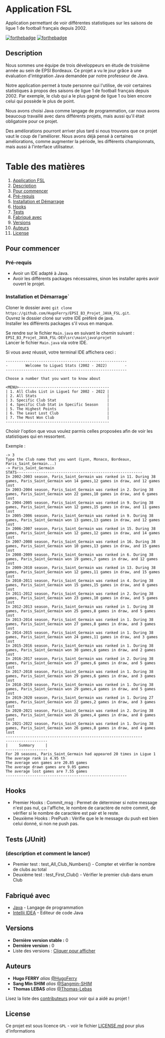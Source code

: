 # Application FSL

Application permettant de voir différentes statistiques sur les saisons de ligue 1 de football français depuis 2002.

[![forthebadge](http://forthebadge.com/images/badges/built-with-love.svg)](http://forthebadge.com)  [![forthebadge](https://forthebadge.com/images/badges/made-with-java.svg)](http://forthebadge.com)

## Description

Nous sommes une équipe de trois développeurs en étude de troisième année au sein de EPSI Bordeaux.
Ce projet a vu le jour grâce à une évaluation d'intégration Java demandée par notre professeur de Java.

Notre application permet à toute personne qui l'utilise, de voir certaines statistiques à propos des saisons de ligue 1 de football français depuis 2002.
Par exemple, le club qui a le plus gagné de ligue 1 ou bien encore celui qui possède le plus de point.

Nous avons choisi Java comme langage de programmation, car nous avons beaucoup travaillé avec dans différents projets, mais aussi qu'il était obligatoire pour ce projet.

Des améliorations pourront arriver plus tard si nous trouvons que ce projet vaut le coup de l'améliorer.
Nous avons déjà pensé à certaines améliorations, comme augmenter la période, les différents championnats, mais aussi à l'interface utilisateur.

# Table des matières

1. [Application FSL](#application-fsl)
2. [Description](#description)
3. [Pour commencer](#pour-commencer)
4. [Pré-requis](#pr-requis)
5. [Installation et Démarrage](#installation-et-dmarrage)
6. [Hooks](#hooks)
7. [Tests](#tests)
8. [Fabriqué avec](#fabriqu-avec)
9. [Versions](#versions)
10. [Auteurs](#auteurs)
11. [License](#license)

## Pour commencer

### Pré-requis

- Avoir un IDE adapté à Java.
- Avoir les différents packages nécessaires, sinon les installer après avoir ouvert le projet.

### Installation et Démarrage`

Cloner le dossier avec ``git clone https://github.com/HugoFerry/EPSI_B3_Projet_JAVA_FSL.git``. \
Ouvrez le dossier cloné sur votre IDE préféré de java. \
Installer les différents packages s'il vous en manque.

Se rendre sur le fichier ``Main.java`` en suivant le chemin suivant :
``EPSI_B3_Projet_JAVA_FSL-DEV\src\main\java\projet`` \
Lancer le fichier ``Main.java`` via votre IDE.

Si vous avez réussit, votre terminal IDE affichera ceci :

```
-------------------------------------------------------
-        Welcome to Ligue1 Stats (2002 - 2022)        -
-------------------------------------------------------

Choose a number that you want to know about

<MENU>-----------------------------------------
| 1. All Clubs List in Ligue1 for 2002 - 2022 |
| 2. All Stats                                |
| 3. Specific Club Stat                       |
| 4. Specific Club Stat in Specific Season    |
| 5. The Highest Points                       |
| 6. The Least Lost Club                      |
| 7. The Most Won Club                        |
-----------------------------------------------
```
Choisir l'option que vous voulez parmis celles proposées afin de voir les statistiques qui en ressortent.

Exemple :

```
-> 3
Type the Club name that you want (Lyon, Monaco, Bordeaux, Paris_Saint_Germain...)
-> Paris_Saint_Germain
STATS---------------------------------------------------------
In 2002-2003 season, Paris_Saint_Germain was ranked in 11. During 38 games, Paris_Saint_Germain won 14 games,12 games in draw, and 12 games lost
In 2003-2004 season, Paris_Saint_Germain was ranked in 2. During 38 games, Paris_Saint_Germain won 22 games,10 games in draw, and 6 games lost
In 2004-2005 season, Paris_Saint_Germain was ranked in 9. During 38 games, Paris_Saint_Germain won 12 games,15 games in draw, and 11 games lost
In 2005-2006 season, Paris_Saint_Germain was ranked in 9. During 38 games, Paris_Saint_Germain won 13 games,13 games in draw, and 12 games lost
In 2006-2007 season, Paris_Saint_Germain was ranked in 15. During 38 games, Paris_Saint_Germain won 12 games,12 games in draw, and 14 games lost
In 2007-2008 season, Paris_Saint_Germain was ranked in 16. During 38 games, Paris_Saint_Germain won 10 games,13 games in draw, and 15 games lost
In 2008-2009 season, Paris_Saint_Germain was ranked in 6. During 38 games, Paris_Saint_Germain won 19 games,7 games in draw, and 12 games lost
In 2009-2010 season, Paris_Saint_Germain was ranked in 13. During 38 games, Paris_Saint_Germain won 12 games,11 games in draw, and 15 games lost
In 2010-2011 season, Paris_Saint_Germain was ranked in 4. During 38 games, Paris_Saint_Germain won 15 games,15 games in draw, and 8 games lost
In 2011-2012 season, Paris_Saint_Germain was ranked in 2. During 38 games, Paris_Saint_Germain won 23 games,10 games in draw, and 5 games lost
In 2012-2013 season, Paris_Saint_Germain was ranked in 1. During 38 games, Paris_Saint_Germain won 25 games,8 games in draw, and 5 games lost
In 2013-2014 season, Paris_Saint_Germain was ranked in 1. During 38 games, Paris_Saint_Germain won 27 games,8 games in draw, and 3 games lost
In 2014-2015 season, Paris_Saint_Germain was ranked in 1. During 38 games, Paris_Saint_Germain won 24 games,11 games in draw, and 3 games lost
In 2015-2016 season, Paris_Saint_Germain was ranked in 1. During 38 games, Paris_Saint_Germain won 30 games,6 games in draw, and 2 games lost
In 2016-2017 season, Paris_Saint_Germain was ranked in 2. During 38 games, Paris_Saint_Germain won 27 games,6 games in draw, and 5 games lost
In 2017-2018 season, Paris_Saint_Germain was ranked in 1. During 38 games, Paris_Saint_Germain won 29 games,6 games in draw, and 3 games lost
In 2018-2019 season, Paris_Saint_Germain was ranked in 1. During 38 games, Paris_Saint_Germain won 29 games,4 games in draw, and 5 games lost
In 2019-2020 season, Paris_Saint_Germain was ranked in 1. During 27 games, Paris_Saint_Germain won 22 games,2 games in draw, and 3 games lost
In 2020-2021 season, Paris_Saint_Germain was ranked in 2. During 38 games, Paris_Saint_Germain won 26 games,4 games in draw, and 8 games lost
In 2021-2022 season, Paris_Saint_Germain was ranked in 1. During 38 games, Paris_Saint_Germain won 26 games,8 games in draw, and 4 games lost
--------------------------------------------------------------
-------------------
|     Summary     |
-------------------
For 20 seasons, Paris_Saint_Germain had appeared 20 times in Ligue 1
The average rank is 4.95 th
The average won games are 20.85 games
The average drawn games are 9.05 games
The average lost games are 7.55 games
-------------------------------------------------------
```

## Hooks

* Premier Hooks : Commit_msg :
      Permet de déterminer si notre message n'est pas nul, ça l'affiche, le nombre de caractère de notre commit, de vérifier si le nombre de caractère est pair et le reste. 
* Deuxième Hooks : PrePush :
      Vérifie que le le message du push est bien celui donné, si non ne push pas.

## Tests (JUnit)
### (description et comment le lancer)
* Premier test : test_All_Club_Numbers() - Compter et vérifier le nombre de clubs au total
* Deuxième test : test_First_Club() - Vérifier le premier club dans enum Club

## Fabriqué avec

* [Java](https://www.java.com/fr/download/) - Langage de programmation
* [Intellij IDEA](https://www.jetbrains.com/idea/) - Editeur de code Java

## Versions

* **Dernière version stable :** 0
* **Dernière version :** 0
* Liste des versions : [Cliquer pour afficher](https://github.com/HugoFerry/EPSI_B3_Projet_JAVA_FSL/tags)

## Auteurs

* **Hugo FERRY** _alias_ [@HugoFerry](https://github.com/HugoFerry)
* **Sang Min SHIM** _alias_ [@Sangmin-SHIM](https://github.com/Sangmin-SHIM)
* **Thomas LEBAS** _alias_ [@Thomas-Lebas](https://github.com/Thomas-Lebas)

Lisez la liste des [contributeurs](https://github.com/HugoFerry/EPSI_B3_Projet_JAVA_FSL/graphs/contributors) pour voir qui a aidé au projet !

## License

Ce projet est sous licence ``GPL`` - voir le fichier [LICENSE.md](LICENSE.md) pour plus d'informations
